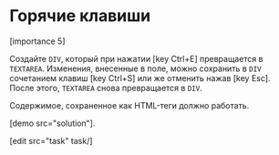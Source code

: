 # Горячие клавиши

[importance 5]

Создайте `DIV`, который при нажатии [key Ctrl+E] превращается в `TEXTAREA`.
Изменения, внесенные в поле, можно сохранить в `DIV` сочетанием клавиш [key Ctrl+S] или же отменить нажав [key Esc]. После этого, `TEXTAREA` снова превращается в `DIV`.

Содержимое, сохраненное как HTML-теги должно работать.

[demo src="solution"].

[edit src="task" task/]

